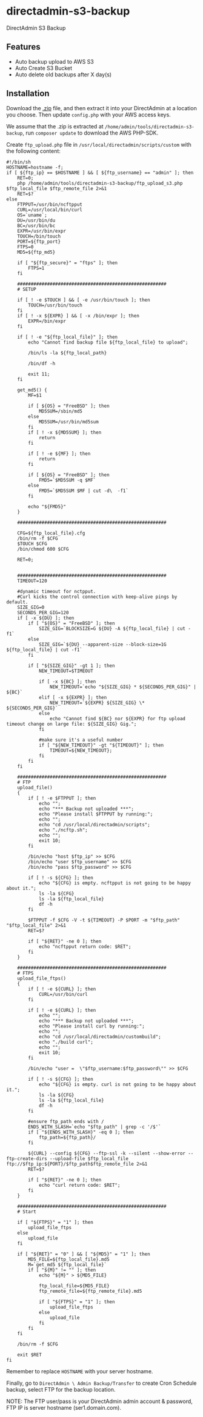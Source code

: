 # directadmin-s3-backup
DirectAdmin S3 Backup

Features
--------
- Auto backup upload to AWS S3
- Auto Create S3 Bucket
- Auto delete old backups after X day(s)

Installation
------------

Download the [.zip](https://github.com/powerkernel/directadmin-s3-backup/archive/master.zip) file, and then extract it into your DirectAdmin at a location you choose. Then update `config.php` with your AWS access keys.

We assume that the .zip is extracted at `/home/admin/tools/directadmin-s3-backup`, run `composer update` to download the AWS PHP-SDK.

Create `ftp_upload.php` file in `/usr/local/directadmin/scripts/custom` with the following content:
```
#!/bin/sh
HOSTNAME=hostname -f;
if [ ${ftp_ip} == $HOSTNAME ] && [ ${ftp_username} == "admin" ]; then
	RET=0;
	php /home/admin/tools/directadmin-s3-backup/ftp_upload_s3.php $ftp_local_file $ftp_remote_file 2>&1
	RET=$?	
else
	FTPPUT=/usr/bin/ncftpput
	CURL=/usr/local/bin/curl
	OS=`uname`;
	DU=/usr/bin/du
	BC=/usr/bin/bc
	EXPR=/usr/bin/expr
	TOUCH=/bin/touch
	PORT=${ftp_port}
	FTPS=0
	MD5=${ftp_md5}

	if [ "${ftp_secure}" = "ftps" ]; then
		FTPS=1
	fi

	#######################################################
	# SETUP

	if [ ! -e $TOUCH ] && [ -e /usr/bin/touch ]; then
		TOUCH=/usr/bin/touch
	fi
	if [ ! -x ${EXPR} ] && [ -x /bin/expr ]; then
		EXPR=/bin/expr
	fi

	if [ ! -e "${ftp_local_file}" ]; then
		echo "Cannot find backup file ${ftp_local_file} to upload";

		/bin/ls -la ${ftp_local_path}

		/bin/df -h

		exit 11;
	fi

	get_md5() {
		MF=$1

		if [ ${OS} = "FreeBSD" ]; then
			MD5SUM=/sbin/md5
		else
			MD5SUM=/usr/bin/md5sum
		fi
		if [ ! -x ${MD5SUM} ]; then
			return
		fi

		if [ ! -e ${MF} ]; then
			return
		fi

		if [ ${OS} = "FreeBSD" ]; then
			FMD5=`$MD5SUM -q $MF`
		else
			FMD5=`$MD5SUM $MF | cut -d\  -f1`
		fi

		echo "${FMD5}"
	}

	#######################################################

	CFG=${ftp_local_file}.cfg
	/bin/rm -f $CFG
	$TOUCH $CFG
	/bin/chmod 600 $CFG

	RET=0;


	#######################################################
	TIMEOUT=120

	#dynamic timeout for nctpput.
	#Curl kicks the control connection with keep-alive pings by default.
	SIZE_GIG=0
	SECONDS_PER_GIG=120
	if [ -x ${DU} ]; then
		if [ "${OS}" = "FreeBSD" ]; then
			SIZE_GIG=`BLOCKSIZE=G ${DU} -A ${ftp_local_file} | cut -f1`
		else
			SIZE_GIG=`${DU} --apparent-size --block-size=1G ${ftp_local_file} | cut -f1`
		fi

		if [ "${SIZE_GIG}" -gt 1 ]; then
			NEW_TIMEOUT=$TIMEOUT

			if [ -x ${BC} ]; then
				NEW_TIMEOUT=`echo "${SIZE_GIG} * ${SECONDS_PER_GIG}" | ${BC}`
			elif [ -x ${EXPR} ]; then
				NEW_TIMEOUT=`${EXPR} ${SIZE_GIG} \* ${SECONDS_PER_GIG}`
			else
				echo "Cannot find ${BC} nor ${EXPR} for ftp upload timeout change on large file: ${SIZE_GIG} Gig.";
			fi

			#make sure it's a useful number
			if [ "${NEW_TIMEOUT}" -gt "${TIMEOUT}" ]; then
				TIMEOUT=${NEW_TIMEOUT};
			fi
		fi
	fi

	#######################################################
	# FTP
	upload_file()
	{
		if [ ! -e $FTPPUT ]; then
			echo "";
			echo "*** Backup not uploaded ***";
			echo "Please install $FTPPUT by running:";
			echo "";
			echo "cd /usr/local/directadmin/scripts";
			echo "./ncftp.sh";
			echo "";
			exit 10;
		fi

		/bin/echo "host $ftp_ip" >> $CFG
		/bin/echo "user $ftp_username" >> $CFG
		/bin/echo "pass $ftp_password" >> $CFG

		if [ ! -s ${CFG} ]; then
			echo "${CFG} is empty. ncftpput is not going to be happy about it.";
			ls -la ${CFG}
			ls -la ${ftp_local_file}
			df -h
		fi

		$FTPPUT -f $CFG -V -t ${TIMEOUT} -P $PORT -m "$ftp_path" "$ftp_local_file" 2>&1
		RET=$?

		if [ "${RET}" -ne 0 ]; then
			echo "ncftpput return code: $RET";
		fi
	}

	#######################################################
	# FTPS
	upload_file_ftps()
	{
		if [ ! -e ${CURL} ]; then
			CURL=/usr/bin/curl
		fi

		if [ ! -e ${CURL} ]; then
			echo "";
			echo "*** Backup not uploaded ***";
			echo "Please install curl by running:";
			echo "";
			echo "cd /usr/local/directadmin/custombuild";
			echo "./build curl";
			echo "";
			exit 10;
		fi

		/bin/echo "user =  \"$ftp_username:$ftp_password\"" >> $CFG

		if [ ! -s ${CFG} ]; then
			echo "${CFG} is empty. curl is not going to be happy about it.";
			ls -la ${CFG}
			ls -la ${ftp_local_file}
			df -h
		fi

		#ensure ftp_path ends with /
		ENDS_WITH_SLASH=`echo "$ftp_path" | grep -c '/$'`
		if [ "${ENDS_WITH_SLASH}" -eq 0 ]; then
			ftp_path=${ftp_path}/
		fi

		${CURL} --config ${CFG} --ftp-ssl -k --silent --show-error --ftp-create-dirs --upload-file $ftp_local_file  ftp://$ftp_ip:${PORT}/$ftp_path$ftp_remote_file 2>&1
		RET=$?

		if [ "${RET}" -ne 0 ]; then
			echo "curl return code: $RET";
		fi
	}

	#######################################################
	# Start

	if [ "${FTPS}" = "1" ]; then
		upload_file_ftps
	else
		upload_file
	fi

	if [ "${RET}" = "0" ] && [ "${MD5}" = "1" ]; then
		MD5_FILE=${ftp_local_file}.md5
		M=`get_md5 ${ftp_local_file}`
		if [ "${M}" != "" ]; then
			echo "${M}" > ${MD5_FILE}

			ftp_local_file=${MD5_FILE}
			ftp_remote_file=${ftp_remote_file}.md5

			if [ "${FTPS}" = "1" ]; then
				upload_file_ftps
			else
				upload_file
			fi
		fi
	fi

	/bin/rm -f $CFG

	exit $RET
fi
```

Remember to replace `HOSTNAME` with your server hostname. 

Finally, go to `DirectAdmin \ Admin Backup/Transfer` to create Cron Schedule backup, select FTP for the backup location.

NOTE: The FTP user/pass is your DirectAdmin admin account & password, FTP IP is server hostname (ser1.domain.com).
